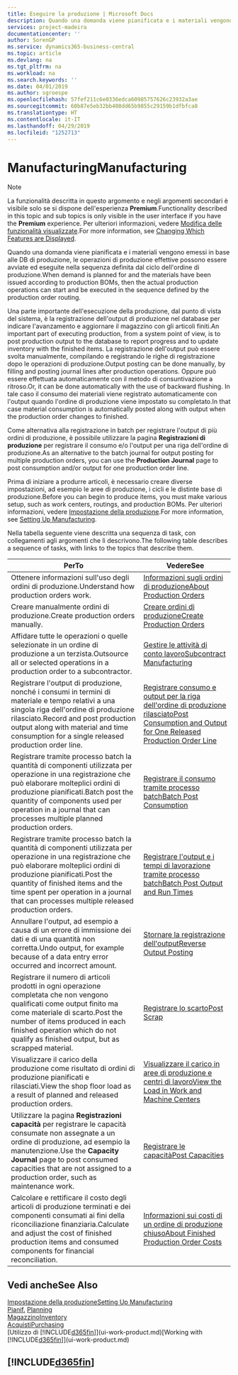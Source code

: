 ```yaml
---
title: Eseguire la produzione | Microsoft Docs
description: Quando una domanda viene pianificata e i materiali vengono emessi in base alle DB di produzione, le operazioni di produzione effettive possono essere avviate ed eseguite nella sequenza definita dal ciclo dell'ordine di produzione.
services: project-madeira
documentationcenter: ''
author: SorenGP
ms.service: dynamics365-business-central
ms.topic: article
ms.devlang: na
ms.tgt_pltfrm: na
ms.workload: na
ms.search.keywords: ''
ms.date: 04/01/2019
ms.author: sgroespe
ms.openlocfilehash: 57fef211c6e0336edca60985757626c23932a3ae
ms.sourcegitcommit: 60b87e5eb32bb408dd65b9855c29159b1dfbfca8
ms.translationtype: HT
ms.contentlocale: it-IT
ms.lasthandoff: 04/29/2019
ms.locfileid: "1252713"
---
```

# <a name="manufacturing"></a><span data-ttu-id="1b1e2-103">Manufacturing</span><span class="sxs-lookup"><span data-stu-id="1b1e2-103">Manufacturing</span></span>
> [!NOTE]
> <span data-ttu-id="1b1e2-104">La funzionalità descritta in questo argomento e negli argomenti secondari è visibile solo se si dispone dell'esperienza **Premium**.</span><span class="sxs-lookup"><span data-stu-id="1b1e2-104">Functionality described in this topic and sub topics is only visible in the user interface if you have the **Premium** experience.</span></span> <span data-ttu-id="1b1e2-105">Per ulteriori informazioni, vedere [Modifica delle funzionalità visualizzate](ui-experiences.md).</span><span class="sxs-lookup"><span data-stu-id="1b1e2-105">For more information, see [Changing Which Features are Displayed](ui-experiences.md).</span></span>

<span data-ttu-id="1b1e2-106">Quando una domanda viene pianificata e i materiali vengono emessi in base alle DB di produzione, le operazioni di produzione effettive possono essere avviate ed eseguite nella sequenza definita dal ciclo dell'ordine di produzione.</span><span class="sxs-lookup"><span data-stu-id="1b1e2-106">When demand is planned for and the materials have been issued according to production BOMs, then the actual production operations can start and be executed in the sequence defined by the production order routing.</span></span>  

<span data-ttu-id="1b1e2-107">Una parte importante dell'esecuzione della produzione, dal punto di vista del sistema, è la registrazione dell'output di produzione nel database per indicare l'avanzamento e aggiornare il magazzino con gli articoli finiti.</span><span class="sxs-lookup"><span data-stu-id="1b1e2-107">An important part of executing production, from a system point of view, is to post production output to the database to report progress and to update inventory with the finished items.</span></span> <span data-ttu-id="1b1e2-108">La registrazione dell'output può essere svolta manualmente, compilando e registrando le righe di registrazione dopo le operazioni di produzione.</span><span class="sxs-lookup"><span data-stu-id="1b1e2-108">Output posting can be done manually, by filling and posting journal lines after production operations.</span></span> <span data-ttu-id="1b1e2-109">Oppure può essere effettuata automaticamente con il metodo di consuntivazione a ritroso.</span><span class="sxs-lookup"><span data-stu-id="1b1e2-109">Or, it can be done automatically with the use of backward flushing.</span></span> <span data-ttu-id="1b1e2-110">In tale caso il consumo dei materiali viene registrato automaticamente con l'output quando l'ordine di produzione viene impostato su completato.</span><span class="sxs-lookup"><span data-stu-id="1b1e2-110">In that case material consumption is automatically posted along with output when the production order changes to finished.</span></span>  

<span data-ttu-id="1b1e2-111">Come alternativa alla registrazione in batch per registrare l'output di più ordini di produzione, è possibile utilizzare la pagina **Registrazioni di produzione** per registrare il consumo e/o l'output per una riga dell'ordine di produzione.</span><span class="sxs-lookup"><span data-stu-id="1b1e2-111">As an alternative to the batch journal for output posting for multiple production orders, you can use the **Production Journal** page to post consumption and/or output for one production order line.</span></span>

<span data-ttu-id="1b1e2-112">Prima di iniziare a produrre articoli, è necessario creare diverse impostazioni, ad esempio le aree di produzione, i cicli e le distinte base di produzione.</span><span class="sxs-lookup"><span data-stu-id="1b1e2-112">Before you can begin to produce items, you must make various setup, such as work centers, routings, and production BOMs.</span></span> <span data-ttu-id="1b1e2-113">Per ulteriori informazioni, vedere [Impostazione della produzione](production-configure-production-processes.md).</span><span class="sxs-lookup"><span data-stu-id="1b1e2-113">For more information, see [Setting Up Manufacturing](production-configure-production-processes.md).</span></span>

<span data-ttu-id="1b1e2-114">Nella tabella seguente viene descritta una sequenza di task, con collegamenti agli argomenti che li descrivono.</span><span class="sxs-lookup"><span data-stu-id="1b1e2-114">The following table describes a sequence of tasks, with links to the topics that describe them.</span></span>   

|<span data-ttu-id="1b1e2-115">**Per**</span><span class="sxs-lookup"><span data-stu-id="1b1e2-115">**To**</span></span>|<span data-ttu-id="1b1e2-116">**Vedere**</span><span class="sxs-lookup"><span data-stu-id="1b1e2-116">**See**</span></span>|  
|------------|-------------|  
|<span data-ttu-id="1b1e2-117">Ottenere informazioni sull'uso degli ordini di produzione.</span><span class="sxs-lookup"><span data-stu-id="1b1e2-117">Understand how production orders work.</span></span>|[<span data-ttu-id="1b1e2-118">Informazioni sugli ordini di produzione</span><span class="sxs-lookup"><span data-stu-id="1b1e2-118">About Production Orders</span></span>](production-about-production-orders.md)|
|<span data-ttu-id="1b1e2-119">Creare manualmente ordini di produzione.</span><span class="sxs-lookup"><span data-stu-id="1b1e2-119">Create production orders manually.</span></span>|[<span data-ttu-id="1b1e2-120">Creare ordini di produzione</span><span class="sxs-lookup"><span data-stu-id="1b1e2-120">Create Production Orders</span></span>](production-how-to-create-production-orders.md)|
|<span data-ttu-id="1b1e2-121">Affidare tutte le operazioni o quelle selezionate in un ordine di produzione a un terzista.</span><span class="sxs-lookup"><span data-stu-id="1b1e2-121">Outsource all or selected operations in a production order to a subcontractor.</span></span>|[<span data-ttu-id="1b1e2-122">Gestire le attività di conto lavoro</span><span class="sxs-lookup"><span data-stu-id="1b1e2-122">Subcontract Manufacturing</span></span>](production-how-to-subcontract-manufacturing.md)|
|<span data-ttu-id="1b1e2-123">Registrare l'output di produzione, nonché i consumi in termini di materiale e tempo relativi a una singola riga dell'ordine di produzione rilasciato.</span><span class="sxs-lookup"><span data-stu-id="1b1e2-123">Record and post production output along with material and time consumption for a single released production order line.</span></span>|[<span data-ttu-id="1b1e2-124">Registrare consumo e output per la riga dell'ordine di produzione rilasciato</span><span class="sxs-lookup"><span data-stu-id="1b1e2-124">Post Consumption and Output for One Released Production Order Line</span></span>](production-how-to-register-consumption-and-output.md)|  
|<span data-ttu-id="1b1e2-125">Registrare tramite processo batch la quantità di componenti utilizzata per operazione in una registrazione che può elaborare molteplici ordini di produzione pianificati.</span><span class="sxs-lookup"><span data-stu-id="1b1e2-125">Batch post the quantity of components used per operation in a journal that can processes multiple planned production orders.</span></span>|[<span data-ttu-id="1b1e2-126">Registrare il consumo tramite processo batch</span><span class="sxs-lookup"><span data-stu-id="1b1e2-126">Batch Post Consumption</span></span>](production-how-to-post-consumption.md)|
|<span data-ttu-id="1b1e2-127">Registrare tramite processo batch la quantità di componenti utilizzata per operazione in una registrazione che può elaborare molteplici ordini di produzione pianificati.</span><span class="sxs-lookup"><span data-stu-id="1b1e2-127">Post the quantity of finished items and the time spent per operation in a journal that can processes multiple released production orders.</span></span>|[<span data-ttu-id="1b1e2-128">Registrare l'output e i tempi di lavorazione tramite processo batch</span><span class="sxs-lookup"><span data-stu-id="1b1e2-128">Batch Post Output and Run Times</span></span>](production-how-to-post-output-quantity.md)|
|<span data-ttu-id="1b1e2-129">Annullare l'output, ad esempio a causa di un errore di immissione dei dati e di una quantità non corretta.</span><span class="sxs-lookup"><span data-stu-id="1b1e2-129">Undo output, for example because of a data entry error occurred and incorrect amount.</span></span>  |[<span data-ttu-id="1b1e2-130">Stornare la registrazione dell'output</span><span class="sxs-lookup"><span data-stu-id="1b1e2-130">Reverse Output Posting</span></span>](production-how-to-reverse-output-posting.md)|  
|<span data-ttu-id="1b1e2-131">Registrare il numero di articoli prodotti in ogni operazione completata che non vengono qualificati come output finito ma come materiale di scarto.</span><span class="sxs-lookup"><span data-stu-id="1b1e2-131">Post the number of items produced in each finished operation which do not qualify as finished output, but as scrapped material.</span></span>|[<span data-ttu-id="1b1e2-132">Registrare lo scarto</span><span class="sxs-lookup"><span data-stu-id="1b1e2-132">Post Scrap</span></span>](production-how-to-post-scrap.md)|
|<span data-ttu-id="1b1e2-133">Visualizzare il carico della produzione come risultato di ordini di produzione pianificati e rilasciati.</span><span class="sxs-lookup"><span data-stu-id="1b1e2-133">View the shop floor load as a result of planned and released production orders.</span></span>|[<span data-ttu-id="1b1e2-134">Visualizzare il carico in aree di produzione e centri di lavoro</span><span class="sxs-lookup"><span data-stu-id="1b1e2-134">View the Load in Work and Machine Centers</span></span>](production-how-to-view-the-load-on-work-centers.md)|      
|<span data-ttu-id="1b1e2-135">Utilizzare la pagina **Registrazioni capacità** per registrare le capacità consumate non assegnate a un ordine di produzione, ad esempio la manutenzione.</span><span class="sxs-lookup"><span data-stu-id="1b1e2-135">Use the **Capacity Journal** page to post consumed capacities that are not assigned to a production order, such as maintenance work.</span></span>|[<span data-ttu-id="1b1e2-136">Registrare le capacità</span><span class="sxs-lookup"><span data-stu-id="1b1e2-136">Post Capacities</span></span>](production-how-to-post-capacities.md)|  
|<span data-ttu-id="1b1e2-137">Calcolare e rettificare il costo degli articoli di produzione terminati e dei componenti consumati ai fini della riconciliazione finanziaria.</span><span class="sxs-lookup"><span data-stu-id="1b1e2-137">Calculate and adjust the cost of finished production items and consumed components for financial reconciliation.</span></span>|[<span data-ttu-id="1b1e2-138">Informazioni sui costi di un ordine di produzione chiuso</span><span class="sxs-lookup"><span data-stu-id="1b1e2-138">About Finished Production Order Costs</span></span>](finance-about-finished-production-order-costs.md)|  

## <a name="see-also"></a><span data-ttu-id="1b1e2-139">Vedi anche</span><span class="sxs-lookup"><span data-stu-id="1b1e2-139">See Also</span></span>  
[<span data-ttu-id="1b1e2-140">Impostazione della produzione</span><span class="sxs-lookup"><span data-stu-id="1b1e2-140">Setting Up Manufacturing</span></span>](production-configure-production-processes.md)  
<span data-ttu-id="1b1e2-141">[Pianif.](production-planning.md)    </span><span class="sxs-lookup"><span data-stu-id="1b1e2-141">[Planning](production-planning.md)    </span></span>  
[<span data-ttu-id="1b1e2-142">Magazzino</span><span class="sxs-lookup"><span data-stu-id="1b1e2-142">Inventory</span></span>](inventory-manage-inventory.md)  
[<span data-ttu-id="1b1e2-143">Acquisti</span><span class="sxs-lookup"><span data-stu-id="1b1e2-143">Purchasing</span></span>](purchasing-manage-purchasing.md)  
<span data-ttu-id="1b1e2-144">[Utilizzo di [!INCLUDE[d365fin](includes/d365fin_md.md)]](ui-work-product.md)</span><span class="sxs-lookup"><span data-stu-id="1b1e2-144">[Working with [!INCLUDE[d365fin](includes/d365fin_md.md)]](ui-work-product.md)</span></span>

## [!INCLUDE[d365fin](includes/free_trial_md.md)]  

